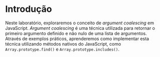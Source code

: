 # Introdução

Neste laboratório, exploraremos o conceito de _argument coalescing_ em JavaScript. _Argument coalescing_ é uma técnica utilizada para retornar o primeiro argumento definido e não nulo de uma lista de argumentos. Através de exemplos práticos, aprenderemos como implementar esta técnica utilizando métodos nativos do JavaScript, como `Array.prototype.find()` e `Array.prototype.includes()`.
